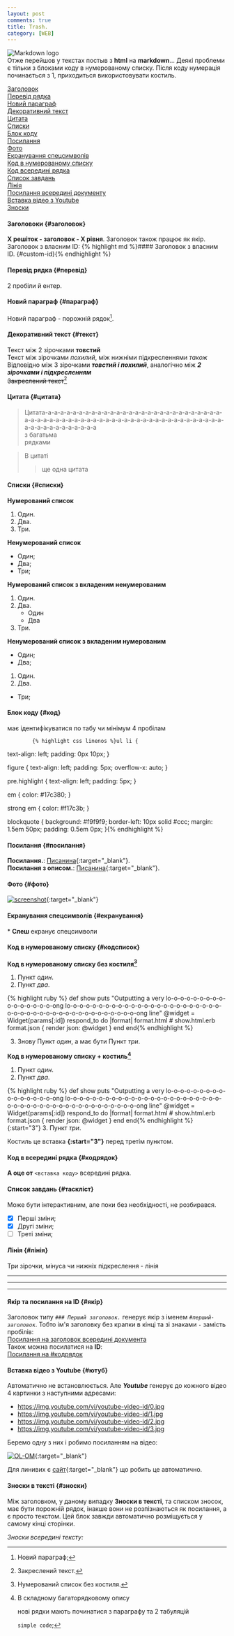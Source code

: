 ```yaml
---
layout: post
comments: true
title: Trash.
category: [WEB]
---
```

![Markdown logo](/assets/media/markdown.svg?style=head)  
Отже перейшов у текстах постыв з **html** на **markdown**...<!--more--> Деякі проблеми є тільки з блоками коду в нумерованому списку. Після коду нумерація починається з 1, приходиться використовувати костиль.

[Заголовок](#заголовок)  
[Перевід рядка](#перевід)  
[Новий параграф](#параграф)  
[Декоративний текст](#текст)  
[Цитата](#цитата)  
[Списки](#списки)  
[Блок коду](#код)  
[Посилання](#посилання)  
[Фото](#фото)  
[Екранування спецсимволів](#екранування)  
[Код в нумерованому списку](#кодсписок)  
[Код всередині рядка](#кодрядок)  
[Список завдань](#таскліст)  
[Лінія](#лінія)  
[Посилання всередині документу](#якір)  
[Вставка відео з Youtube](#ютуб)  
[Зноски](#зноски)  



#### Заголовоки {#заголовок}
**X решіток - заголовок - Х рівня**. Заголовок також працює як якір.  
Заголовок з власним ID:
    {% highlight md %}#### Заголовок з власним ID. {#custom-id}{% endhighlight %}

#### Перевід рядка {#перевід}
2 пробіли й ентер.

#### Новий параграф {#параграф}
Новий параграф - порожній рядок[^1].

#### Декоративний текст {#текст}
Текст між 2 зірочками **товстий**  
Текст між зірочками *похилий*, між нижніми підкресленнями _також_  
Відповідно між 3 зірочками ***товстий і похилий***, аналогічно між **_2 зірочками і підкресленням_**  
~~Закреслений текст~~[^4]

#### Цитата {#цитата}
>Цитата-а-а-а-а-а-а-а-а-а-а-а-а-а-а-а-а-а-а-а-а-а-а-а-а-а-а-а-а-а-а-а-а-а-а-а-а-а-а-а-а-а-а-а-а-а-а-а-а-а-а-а-а-а-а-а-а-а-а-а-а-а-а-а-а-а-а-а-а-а-а-а-а  
>з багатьма  
>рядками

>В цитаті
>>ще одна цитата

#### Списки {#списки}
**Нумерований список**
1. Один.
2. Два.
3. Три.

**Ненумерований список**
- Один;
- Два;
- Три;

**Нумерований список з вкладеним ненумерованим**
1. Один.
2. Два.
    - Один
    - Два
3. Три.

**Ненумерований список з вкладеним нумерованим**
- Один;
- Два;
1. Один.
2. Два.
- Три;

#### Блок коду {#код}  
має ідентифікуватися по табу чи мінімум 4 пробілам  

            {% highlight css linenos %}ul li {
text-align: left;
padding: 0px 10px;
}

figure {
text-align: left;
padding: 5px;
overflow-x: auto;
}

pre.highlight {
text-align: left;
padding: 5px;
}

em {
color: #17c380;
}

strong em {
color: #f17c3b;
}

blockquote {
background: #f9f9f9;
border-left: 10px solid #ccc;
margin: 1.5em 50px;
padding: 0.5em 0px;
}{% endhighlight %}

#### Посилання {#посилання}
**Посилання.**: [Писанина](https://nyurch.github.io){:target="_blank"}.  
**Посилання з описом.**: [Писанина](https://nyurch.github.io "Писанина на github"){:target="_blank"}.

#### Фото {#фото}  
[![screenshot](/assets/media/screen-0.png?style=blog "screenshot")](/assets/media/screen-0.png "screenshot"){:target="_blank"}

#### Екранування спецсимволів {#екранування}
\* **Слеш** екранує спецсимволи

#### Код в нумерованому списку {#кодсписок}
**Код в нумерованому списку без костиля[^2]**
1.  Пункт _один_.
2.  Пункт _два_.  

{% highlight ruby %}
def show
puts "Outputting a very lo-o-o-o-o-o-o-o-o-o-o-o-o-o-o-o-ong lo-o-o-o-o-o-o-o-o-o-o-o-o-o-o-o-o-o-o-o-o-o-o-o-o-o-o-o-o-o-o-o-o-o-o-o-o-o-o-o-o-o-o-o-ong line"
  @widget = Widget(params[:id])
  respond_to do |format|
    format.html # show.html.erb
    format.json { render json: @widget }
  end
end{% endhighlight %}

3. Знову Пункт _один_, а має бути  Пункт _три_.

**Код в нумерованому списку + костиль[^bignote]**

1.  Пункт _один_.
2.  Пункт _два_.  

{% highlight ruby %}
def show
puts "Outputting a very lo-o-o-o-o-o-o-o-o-o-o-o-o-o-o-o-ong lo-o-o-o-o-o-o-o-o-o-o-o-o-o-o-o-o-o-o-o-o-o-o-o-o-o-o-o-o-o-o-o-o-o-o-o-o-o-o-o-o-o-o-o-ong line"
  @widget = Widget(params[:id])
  respond_to do |format|
    format.html # show.html.erb
    format.json { render json: @widget }
  end
end{% endhighlight %}
{:start="3"}
3. Пункт _три_.

Костиль це вставка **{:start="3"}** перед третім пунктом.

#### Код в всередині рядка {#кодрядок}  
**А оце от** `<вставка коду>` всередині рядка.

#### Список завдань {#таскліст}
Може бути інтерактивним, але поки без необхідності, не розбирався.
- [x] Перші зміни;
- [x] Другі зміни;
- [ ] Треті зміни;

#### Лінія {#лінія}
Три зірочки, мінуса чи нижніх підкреслення - лінія

***
---
___

#### Якір та посилання на ID {#якір}  
Заголовок типу *`### Перший заголовок.`* генерує якір з іменем *`#перший-заголовок`*. Тобто ім'я заголовку без крапки в кінці та зі знаками `-` замість пробілів:  
[Посилання на заголовок всередині документа](#заголовок)  
Також можна посилатися на **ID**:  
[Посилання на #кодрядок](#кодрядок)

#### Вставка відео з Youtube {#ютуб}  
Автоматично не встановлюється. Але ***Youtube*** генерує до кожного відео 4 картинки з наступними адресами:
- https://img.youtube.com/vi/youtube-video-id/0.jpg
- https://img.youtube.com/vi/youtube-video-id/1.jpg
- https://img.youtube.com/vi/youtube-video-id/2.jpg
- https://img.youtube.com/vi/youtube-video-id/3.jpg  

Беремо одну з них і робимо посиланням на відео:

[![OL-OM](https://img.youtube.com/vi/TKM7oMlwjeI/0.jpg)](https://www.youtube.com/watch?v=TKM7oMlwjeI "OL-OM 09/2020"){:target="_blank"}

Для линивих є [сайт](http://embedyoutube.org/){:target="_blank"} що робить це автоматично.

#### Зноски в тексті {#зноски}  
Між заголовком, у даному випадку **Зноски в тексті**, та списком зносок, має бути порожній рядок, інакше вони не розпізнаються як посилання, а є просто текстом. Цей блок завжди автоматично розміщується у самому кінці сторінки.

*Зноски всередині тексту:*  

[^1]: Новий параграф;
[^2]: Нумерований список без костиля.
[^bignote]: В складному багаторядковому опису

    нові рядки мають починатися з параграфу та 2 табуляцій

    `simple code`;

[^4]: Закреслений текст.
